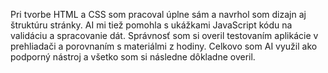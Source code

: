Pri tvorbe HTML a CSS som pracoval úplne sám a navrhol som dizajn aj štruktúru stránky. 
AI mi tiež pomohla s ukážkami JavaScript kódu na validáciu a spracovanie dát. 
Správnosť som si overil testovaním aplikácie v prehliadači a porovnaním s materiálmi z hodiny. 
Celkovo som AI využil ako podporný nástroj a všetko som si následne dôkladne overil.

